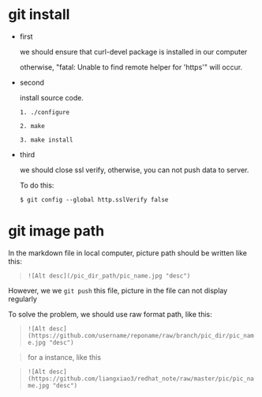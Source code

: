 # git install

  + first
    
    we should ensure that curl-devel package is installed in our computer

	otherwise, "fatal: Unable to find remote helper for 'https'" will occur.

  + second

  	install source code.

		1. ./configure

		2. make
	
		3. make install

  + third

    we should close ssl verify, otherwise, you can not push data to server.

	To do this:
    
	`$ git config --global http.sslVerify false`

# git image path
   
  In the markdown file in local computer,  picture path should be written like this:

  > `![Alt desc](/pic_dir_path/pic_name.jpg "desc")`

  However, we we `git push` this file, picture in the file can not display regularly

  To solve the problem, we should use raw format path, like this:

  > `![Alt desc](https://github.com/username/reponame/raw/branch/pic_dir/pic_name.jpg "desc")`

  > for a instance, like this
  
  > `![Alt desc](https://github.com/liangxiao3/redhat_note/raw/master/pic/pic_name.jpg "desc")`





